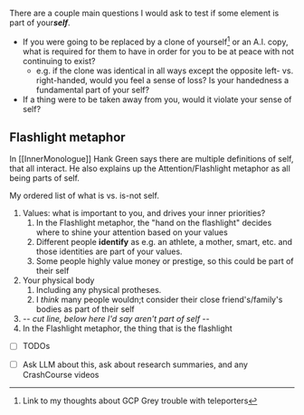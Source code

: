 There are a couple main questions I would ask to test if some element is part of your***self***.
- If you were going to be replaced by a clone of yourself[^1] or an A.I. copy, what is required for them to have in order for you to be at peace with not continuing to exist?
	- e.g. if the clone was identical in all ways except the opposite left- vs. right-handed, would you feel a sense of loss? Is your handedness a fundamental part of your self?
- If a thing were to be taken away from you, would it violate your sense of self?

## Flashlight metaphor 
In [[InnerMonologue]] Hank Green says there are multiple definitions of self, that all interact. He also explains up the Attention/Flashlight metaphor as all being parts of self.

My ordered list of what is vs. is-not self.
1. Values: what is important to you, and drives your inner priorities?
	1. In the Flashlight metaphor, the "hand on the flashlight" decides where to shine your attention based on your values
	2. Different people **identify** as e.g. an athlete, a mother, smart, etc. and those identities are part of your values.
	3. Some people highly value money or prestige, so this could be part of their self
2. Your physical body
	1. Including any physical protheses.
	2. I *think* many people wouldn;t consider their close friend's/family's bodies as part of their self
3. -- *cut line, below here I'd say aren't part of self* --
4. In the Flashlight metaphor, the thing that is the flashlight 

- [ ] TODOs
[^1]: Link to my thoughts about GCP Grey trouble with teleporters


- [ ] Ask LLM about this, ask about research summaries, and any CrashCourse videos
